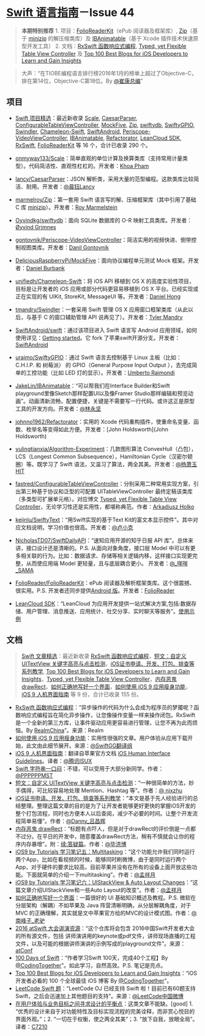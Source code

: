 [Swift 语言指南](https://github.com/ipader/SwiftGuide)－Issue 44
===
> **本期特别推荐** 1. 项目：[FolioReaderKit](https://github.com/FolioReader/FolioReaderKit)（ePub 阅读器及框架库）, [Zip](https://github.com/marmelroy/Zip)（基于 [minizip](https://github.com/nmoinvaz/minizip) 的解压缩类库）及 [IBAnimatable](https://github.com/JakeLin/IBAnimatable)（基于 Xcode 插件技术快速原型开发工具） 2. 文档：[RxSwift 函数响应式编程](https://realm.io/cn/news/slug-max-alexander-functional-reactive-rxswift/), [Typed, yet Flexible Table View Controller](http://holko.pl/2016/01/05/typed-table-view-controller/) 及 [Top 100 Best Blogs for iOS Developers to Learn and Gain Insights](http://www.softwarehow.com/best-blogs-for-ios-developers/)

> 大声：“在TIOBE编程语言排行榜2016年1月的榜单上超过了Objective-C，排在第14位，Objective-C第18位。By [@崔康总编](http://weibo.com/cuikang82)”

## 项目
* [Swift 项目精选](https://github.com/ipader/SwiftGuide/blob/master/Featured.md)：最近新收录 [Scale](https://github.com/onmyway133/Scale), [CaesarParser](https://github.com/lancy/CaesarParser), [ConfigurableTableViewController](https://github.com/fastred/ConfigurableTableViewController), [MockFive](https://github.com/DeliciousRaspberryPi/MockFive), [Zip](https://github.com/marmelroy/Zip), [swiftydb](https://github.com/Oyvindkg/swiftydb), [SwiftyGPIO](https://github.com/uraimo/SwiftyGPIO), [Swindler](https://github.com/tmandry/Swindler), [Chameleon-Swift](https://github.com/unifiedh/Chameleon-Swift), [SwiftAndroid](https://github.com/SwiftAndroid/swift), [Periscope-VideoViewController](https://github.com/gontovnik/Periscope-VideoViewController), [IBAnimatable](https://github.com/JakeLin/IBAnimatable), [Refactorator](https://github.com/johnno1962/Refactorator), [LeanCloud SDK](https://leancloud.cn), [RxSwift](https://github.com/ReactiveX/RxSwift), [FolioReaderKit](https://github.com/FolioReader/FolioReaderKit) 等 16 个，合计已收录 290 个。

* [onmyway133/Scale](https://github.com/onmyway133/Scale)：简单直观的单位计算及换算类库（支持常用计量类型）。代码简洁性、直观性杠杠的。开发者：[Khoa Pham](https://github.com/onmyway133)
* [lancy/CaesarParser](https://github.com/lancy/CaesarParser)：JSON 解析类，采用大量的范型编程。这款类库比较简洁、耐用。开发者：[@晨钰Lancy](http://weibo.com/lancy1014)
* [marmelroy/Zip](https://github.com/marmelroy/Zip)：第一套用 Swift 语言写的解、压缩框架库（其中引用了基础 C 库 [minizip](https://github.com/nmoinvaz/minizip)）。开发者：[Roy Marmelstein](https://github.com/marmelroy)
* [Oyvindkg/swiftydb](https://github.com/Oyvindkg/swiftydb)：面向 SQLite 数据库的 O-R 映射工具类库。开发者：[Øyvind Grimnes](https://github.com/Oyvindkg)
* [gontovnik/Periscope-VideoViewController](https://github.com/gontovnik/Periscope-VideoViewController)：简洁实用的视频快进、倒带控制视图类库。开发者：[Danil Gontovnik](https://github.com/gontovnik)
* [DeliciousRaspberryPi/MockFive](https://github.com/DeliciousRaspberryPi/MockFive)：面向协议编程单元测试 Mock 框架。开发者：[Daniel Burbank](https://github.com/DeliciousRaspberryPi)
* [unifiedh/Chameleon-Swift](https://github.com/unifiedh/Chameleon-Swift)：将 iOS API 移植到 OS X 的高度实验性项目，目标是让开发者的 iOS 应用或部分代码更容易移植到 OS X 平台。已经实现或正在实现的有 UIKit, StoreKit, MessageUI 等。开发者：[Daniel Hong](https://github.com/unifiedh)
* [tmandry/Swindler](https://github.com/tmandry/Swindler)：一套采用 Swift 管理 OS X 应用窗口框架类库（从此以后，与基于 C 的窗口辅助管理 API 说再见了）。开发者：[Tyler Mandry](https://github.com/tmandry)
* [SwiftAndroid/swift](https://github.com/SwiftAndroid/swift)：通过该项目进入 Swift 语言写 Android 应用领域，如何使用详见：[Getting started](https://github.com/SwiftAndroid/swift/wiki/Getting-started)。它 fork 了苹果swift开源分支。开发者：[SwiftAndroid](https://github.com/SwiftAndroid)
* [uraimo/SwiftyGPIO](https://github.com/uraimo/SwiftyGPIO)：通过 Swift 语言去控制基于 Linux 主板（比如：C.H.I.P. 和 树莓派） 的 GPIO（General Purpose Input Output ），去完成简单的工控功能（比如 LED 灯的显示）。开发者：[Umberto Raimondi](https://github.com/uraimo)
* [JakeLin/IBAnimatable](https://github.com/JakeLin/IBAnimatable)：“可以帮我们在Interface Builder和Swift playground里像Sketch那样配置UI以及像Framer Studio那样编辑和预览动画”。动画清新流畅，配置便捷，关键是不需要写一行代码。或许这正是原型工具的开发方向。开发者：[@林永坚](http://weibo.com/yongjianlin)
* [johnno1962/Refactorator](https://github.com/johnno1962/Refactorator)：实用的 Xcode 代码重构插件，使重命名变量、函数、枚举名等变得如此方便。开发者：[John Holdsworth](John Holdsworth)
* [yulingtianxia/Algorithm-Experiment](https://github.com/yulingtianxia/Algorithm-Experiment)：几款图形算法 ConvexHull（凸包），LCS（Longest Common Subsequence），Hamiltonian Cycle（汉密尔顿圈）等。既学习了 Swift 语法，又温习了算法，两全其美。开发者：[@杨萧玉HIT](http://weibo.com/yulingtianxia)
* [fastred/ConfigurableTableViewController](https://github.com/fastred/ConfigurableTableViewController)：分别采用二种常用实现方案，引出第三种基于协议和泛型的可配置 UITableViewController 最终定稿该类库（多类型可扩展单元格）。对应博文 [Typed, yet Flexible Table View Controller](http://holko.pl/2016/01/05/typed-table-view-controller/)，无论学习性还是实用性，都堪称典范。作者：[Arkadiusz Holko](https://github.com/fastred)
* [kejinlu/SwiftyText](https://github.com/kejinlu/SwiftyText)：“用Swift实现的基于Text Kit的富文本显示控件”。其中对应文档说明，学习价值也很高。开发者：[@卢小克](http://weibo.com/kejinlu)
* [NicholasTD07/SwiftDailyAPI](https://github.com/NicholasTD07/SwiftDailyAPI)：“速知应用开源的知乎日报 API 库”。总体来讲，接口设计还是清晰的。P.S. 从面向对象角度，接口层 Model 中可以有更多相关联的行为。比如：数据请求、存储等相关逻辑内移，这样接口实现更完整，从而使应用端 Model 更轻量，且与底层耦合更小。 开发者：[@_咩咩_SAMA](http://weibo.com/u/1698361627)
* [FolioReader/FolioReaderKit](https://github.com/FolioReader/FolioReaderKit)：ePub 阅读器及解析框架类库。这个很震撼、很实用。P.S. 开发者还同步提供[Android 版](https://github.com/FolioReader/FolioReader-Android)。开发者：[FolioReader](https://github.com/FolioReader)
* [LeanCloud SDK](https://leancloud.cn)：“LeanCloud 为应用开发提供一站式解决方案,包括:数据存储、用户管理、消息推送、应用统计、社交分享、实时聊天等服务”。[使用示例](https://github.com/leancloud/LeanStorageDemo-iOS)

## 文档
> [Swift 文章精选](https://github.com/ipader/SwiftGuide/blob/master/Featured-Articles.md)：最近新收录 [RxSwift 函数响应式编程](https://realm.io/cn/news/slug-max-alexander-functional-reactive-rxswift/)，[短文：自定义 UITextView 关键字高亮与点击检测](https://github.com/nixzhu/dev-blog/blob/master/2016-01-14-mention-in-textview.md)，[iOS证书申请、开发、打包、排查等系列教学](http://superdanny.link/2015/09/24/iOS-about-certification-guide/), [Top 100 Best Blogs for iOS Developers to Learn and Gain Insights](http://www.softwarehow.com/best-blogs-for-ios-developers/)，[Typed, yet Flexible Table View Controller](http://holko.pl/2016/01/05/typed-table-view-controller/)，[内存恶鬼 drawRect](http://bihongbo.com/2016/01/03/memoryGhostdrawRect/)，[如何正确地写好一个界面](http://oncenote.com/2015/12/08/How-to-build-UI/)，[如何使用 iOS 9 应用瘦身功能](http://swift.gg/2016/01/07/app-thinning-appcoda/)，[iOS 9 人机界面指南](http://isux.tencent.com/?s=iOS+9人机界面指南) 等 9 份，合计已收录 155 份。

* [RxSwift 函数响应式编程](https://realm.io/cn/news/slug-max-alexander-functional-reactive-rxswift/)：“异步操作的代码为什么会成为程序员的梦魇呢？函数响应式编程旨在简化异步操作，让您像操作变量一样来操作闭包。RxSwift 是一个全新的第三方库，让事件驱动应用更容易进行管理，让您不再为此而烦恼。By [RealmChina](http://weibo.com/realmchina)”。来源：Realm
* [如何使用 iOS 9 应用瘦身功能](http://swift.gg/2016/01/07/app-thinning-appcoda/)：实用性很强的文章。用户体验从应用下载开始，此文由此细节展开。来源：[@SwiftGG翻译组](http://weibo.com/swiftguide)
* [iOS 9 人机界面指南](http://isux.tencent.com/?s=iOS+9人机界面指南)：翻译自苹果官方文档 [iOS Human Interface Guidelines](https://developer.apple.com/library/ios/documentation/UserExperience/Conceptual/MobileHIG/index.html#//apple_ref/doc/uid/TP40006556-CH66-SW1)。译者：[@腾讯ISUX](http://weibo.com/txisux) 
* [Swift 字符串一口闷](http://www.jianshu.com/p/956665e3a0e5?utm_campaign=maleskine&utm_content=note&utm_medium=writer_share&utm_source=weibo)：不错，可以受用于大部分新同学。作者：[@PPPPPPMST](http://weibo.com/u/2085734687)
* [短文：自定义 UITextView 关键字高亮与点击检测](https://github.com/nixzhu/dev-blog/blob/master/2016-01-14-mention-in-textview.md)：“一种很简单的方法，妙手偶得，可比较容易地处理 Mention、Hashtag 等”。作者：[@ nixzhu](http://weibo.com/nixzhu)
* [iOS证书申请、开发、打包、排查等系列教学](http://superdanny.link/2015/09/24/iOS-about-certification-guide/)：“本文是基于先人经验进行的总结整理。整理这篇文章的目的是为了让开发者能够更好更快的掌握iOS开发的整个打包流程，同时也方便本人以后查阅，减少不必要的时间。让整个开发流程简单易懂”。作者：[@Danny_吕昌辉](http://weibo.com/lovejameslvforever)
* [内存恶鬼 drawRect](http://bihongbo.com/2016/01/03/memoryGhostdrawRect/)：“标题有点吓人，但是对于drawRect的评价倒是一点都不过分。在平日的开发中，随意覆盖drawRect方法，稍有不慎就会让你的程序内存暴增”。附：[续:答疑篇](http://bihongbo.com/2016/01/11/memoryGhostMore/)。作者：[@毕洪博](http://weibo.com/u/5578532822?is_hot=1)
* [iOS9 by Tutorials 学习笔记五：Multitasking](http://mengxiangyue.com/2016/01/07/iOS9-by-Tutorials-学习笔记五：Multitasking/)：“这个功能允许我们同时运行两个App，比如在看视频的时候，能够同时刷微博，由于是同时运行两个App，对于硬件的要求比较高，目前苹果并没有在所有的设备上面开放这些功能。下面就简单的介绍一下multitasking”。作者：[@孟祥月](http://weibo.com/u/1750643861)
* [iOS9 by Tutorials 学习笔记六：UIStackView & Auto Layout Changes](http://mengxiangyue.com/2016/01/13/iOS9-by-Tutorials-学习笔记六：UIStackView-Auto-Layout-Changes/)：“这篇文章介绍UIStackView和一些Auto Layout的改变”。作者：[@孟祥月](http://weibo.com/u/1750643861)
* [如何正确地写好一个界面](http://oncenote.com/2015/12/08/How-to-build-UI/)：一篇很好的 UI 基础知识概述及教程。P.S. 微软在分层架构（解耦）不如苹果及 Java 阵营清晰明确，从分层解耦角度，对于 MVC 的正确理解，其实就是文中苹果官方给的MVC的设计模式图。作者：[@南峰子_老驴](http://weibo.com/touristdiary)
* [2016 atSwift 大会讲演资源](https://github.com/atConf/atswift-2016-resources)：“这个仓库将会包含 2016中国Swift开发者大会的所有源文件，包括 讲师演讲用的keynote或pdf文件，讲师现场直播的工程文件，以及可能的根据讲师演讲的示例写成的playground文件”。来源：[atConf](https://github.com/atConf)
* [100 Days of Swift](http://samvlu.com)：“作者学习Swift 100天，完成40个工程】By [@CodingTogether](http://weibo.com/u/2510885182)”。如此学习，自然高效。P.S. 笔记是亮点。
* [Top 100 Best Blogs for iOS Developers to Learn and Gain Insights](http://www.softwarehow.com/best-blogs-for-ios-developers/)：“iOS 开发者必看的 100 个全球最佳 iOS 博客 By [@CodingTogether](http://weibo.com/u/2510885182)”。
* [LeetCode Swift 题](https://leetcode.com/problems/longest-substring-without-repeating-characters/)：“LeetCode OJ 已经支持 Swift 啦！目前已有60题支持 Swift，之后会迅速加上其他题目的支持”。来源：[@LeetCode中国微博](http://weibo.com/leetcode)
* [在用户体验与业务目标之间寻求设计的平衡点](http://www.beforweb.com/node/813)：这类文章不能缺。[good] 1. “优秀的设计来自于对功能特性及目标实现流程的完美诠释，而非赏心悦目的界面外观。”；2. “一切在于权衡，使之两全其美”；3. “放下自我，放眼全局”。译者：[C7210](http://weibo.com/c7210)

